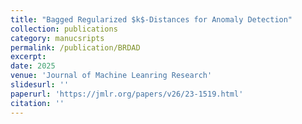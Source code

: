 ```yaml
---
title: "Bagged Regularized $k$-Distances for Anomaly Detection"
collection: publications
category: manucsripts
permalink: /publication/BRDAD
excerpt: 
date: 2025
venue: 'Journal of Machine Leanring Research'
slidesurl: ''
paperurl: 'https://jmlr.org/papers/v26/23-1519.html'
citation: ''
---
```

